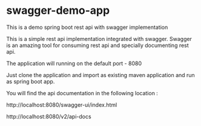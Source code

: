 # swagger-demo-app
This is a demo spring boot rest api with swagger implementation

This is a simple rest api implementation integrated with swagger. Swagger is an amazing tool for consuming rest api and specially documenting rest api. 

The application will running on the default port - 8080

Just clone the application and import as existing maven application and run as spring boot app. 

You will find the api documentation in the following location : 

http://localhost:8080/swagger-ui/index.html

http://localhost:8080/v2/api-docs

